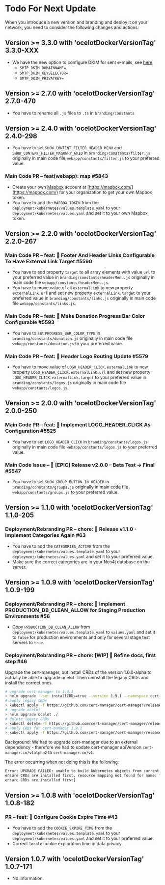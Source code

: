 # Todo For Next Update

When you introduce a new version and branding and deploy it on your network, you need to consider the following changes and actions:

## Version >= 3.3.0 with 'ocelotDockerVersionTag' 3.3.0-XXX

- We have the new option to configure DKIM for sent e-mails, see [here](deployment.md):
  - `SMTP_DKIM_DOMAINNAME=`
  - `SMTP_DKIM_KEYSELECTOR=`
  - `SMTP_DKIM_PRIVATKEY=`

## Version >= 2.7.0 with 'ocelotDockerVersionTag' 2.7.0-470

- You have to rename all `.js` files  to `.ts` in `branding/constants`

## Version >= 2.4.0 with 'ocelotDockerVersionTag' 2.4.0-298

- You have to set `SHOW_CONTENT_FILTER_HEADER_MENU` and `SHOW_CONTENT_FILTER_MASONRY_GRID` in `branding/constants/filter.js` originally in main code file `webapp/constants/filter.js` to your preferred value.

### Main Code PR –  feat(webapp): map #5843

- Create your own [Mapbox](https://mapbox.com/) account at [https://mapbox.com/](https://mapbox.com/) for your organization to get your own Mapbox token.
- You have to add the `MAPBOX_TOKEN` from the `deployment/kubernetes/values.template.yaml` to your `deployment/kubernetes/values.yaml` and set it to your own Mapbox token.

## Version >= 2.2.0 with 'ocelotDockerVersionTag' 2.2.0-267

### Main Code PR – feat: 🍰 Footer And Header Links Configurable To Have External Link Target #5590

- You have to add property `target` to all array elements with value `url` to your preferred value in `branding/constants/headerMenu.js` originally in main code file `webapp/constants/headerMenu.js`.
- You have to move value of all `externalLink` to new property `externalLink.url` and set new property `externalLink.target` to your preferred value in `branding/constants/links.js` originally in main code file `webapp/constants/links.js`.

### Main Code PR – feat: 🍰 Make Donation Progress Bar Color Configurable #5593

- You have to set `PROGRESS_BAR_COLOR_TYPE` in `branding/constants/donation.js` originally in main code file `webapp/constants/donation.js` to your preferred value.

### Main Code PR – feat: 🍰 Header Logo Routing Update #5579

- You have to move value of `LOGO_HEADER_CLICK.externalLink` to new property `LOGO_HEADER_CLICK.externalLink.url` and set new property `LOGO_HEADER_CLICK.externalLink.target` to your preferred value in `branding/constants/logos.js` originally in main code file `webapp/constants/logos.js`.

## Version >= 2.0.0 with 'ocelotDockerVersionTag' 2.0.0-250

### Main Code PR – feat: 🍰 Implement LOGO_HEADER_CLICK As Configuration #5525

- You have to set `LOGO_HEADER_CLICK` in `branding/constants/logos.js` originally in main code file `webapp/constants/logos.js` to your preferred value.

### Main Code Issue – 🌟 [EPIC] Release v2.0.0 – Beta Test → Final #5547

- You have to set `SHOW_GROUP_BUTTON_IN_HEADER` in `branding/constants/groups.js` originally in main code file `webapp/constants/groups.js` to your preferred value.

## Version >= 1.1.0 with 'ocelotDockerVersionTag' 1.1.0-205

### Deployment/Rebranding PR – chore: 🍰 Release v1.1.0 - Implement Categories Again #63

- You have to add the `CATEGORIES_ACTIVE` from the `deployment/kubernetes/values.template.yaml` to your `deployment/kubernetes/values.yaml` and set it to your preferred value.
- Make sure the correct categories are in your Neo4j database on the server.

## Version >= 1.0.9 with 'ocelotDockerVersionTag' 1.0.9-199

### Deployment/Rebranding PR – chore: 🍰 Implement PRODUCTION_DB_CLEAN_ALLOW for Staging Production Environments #56

- Copy `PRODUCTION_DB_CLEAN_ALLOW` from `deployment/kubernetes/values.template.yaml` to `values.yaml` and set it to `false` for production environments and only for several stage test servers to `true`.

### Deployment/Rebranding PR – chore: [WIP] 🍰 Refine docs, first step #46

Upgrade the cert-manager, but install CRDs of the version 1.0.0-alpha to actually be able to upgrade ocelot. Then uninstall the legacy CRDs and install the correct ones.

```bash
# upgrade cert-manager to 1.9.1
> helm upgrade --set installCRDs=true --version 1.9.1 --namespace cert-manager cert-manager jetstack/cert-manager
# apply legacy CRDs
> kubectl apply -f https://github.com/cert-manager/cert-manager/releases/download/v1.0.0-alpha.1/cert-manager.crds.yaml
# upgrade ocelot
> helm upgrade ocelot ./
# delete legacy CRDs
> kubectl delete -f https://github.com/cert-manager/cert-manager/releases/download/v1.0.0-alpha.1/cert-manager.crds.yaml
# apply CRDs for cert-manager 1.9.1
> kubectl apply -f https://github.com/cert-manager/cert-manager/releases/download/v1.9.1/cert-manager.crds.yaml
```

Background: We had to upgrade cert-manager due to an external dependency - therefore we had to update cert-manager apiVersion `cert-manager.io/v1alpha2` to `cert-manager.io/v1`.

The error occurring when not doing this is the following:

```bash
Error: UPGRADE FAILED: unable to build kubernetes objects from current release manifest: [resource mapping not found for name: "letsencrypt-production" namespace: "" from "": no matches for kind "ClusterIssuer" in version "cert-manager.io/v1alpha2"
ensure CRDs are installed first, resource mapping not found for name: "letsencrypt-staging" namespace: "" from "": no matches for kind "ClusterIssuer" in version "cert-manager.io/v1alpha2"
ensure CRDs are installed first]
```

## Version >= 1.0.8 with 'ocelotDockerVersionTag' 1.0.8-182

### PR – feat: 🍰 Configure Cookie Expire Time #43

- You have to add the `COOKIE_EXPIRE_TIME` from the `deployment/kubernetes/values.template.yaml` to your `deployment/kubernetes/values.yaml` and set it to your preferred value.
- Correct `locale` cookie exploration time in data privacy.

## Version 1.0.7 with 'ocelotDockerVersionTag' 1.0.7-171

- No information.
